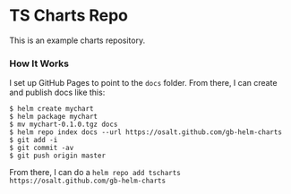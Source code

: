 # TS Charts Repo

This is an example charts repository.

### How It Works

I set up GitHub Pages to point to the `docs` folder. From there, I can
create and publish docs like this:

```console
$ helm create mychart
$ helm package mychart
$ mv mychart-0.1.0.tgz docs
$ helm repo index docs --url https://osalt.github.com/gb-helm-charts
$ git add -i
$ git commit -av
$ git push origin master
```

From there, I can do a `helm repo add tscharts
https://osalt.github.com/gb-helm-charts`
